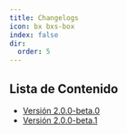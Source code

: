 ```yaml
---
title: Changelogs
icon: bx bxs-box
index: false
dir:
  order: 5
---
```


## Lista de Contenido

- [Versión 2.0.0-beta.0](../changelogs/version-2.0.0-beta.0.md)
- [Versión 2.0.0-beta.1](../changelogs/version-2.0.0-beta.1.md)
